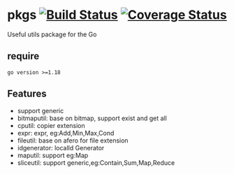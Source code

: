 # pkgs  [![Build Status][ci-img]][ci] [![Coverage Status][cov-img]][cov]

Useful utils package for the Go

## require
    go version >=1.18

## Features
- support generic
- bitmaputil: base on bitmap, support exist and get all
- cputil:  copier extension
- expr: expr, eg:Add,Min,Max,Cond
- fileutil: base on afero for file extension
- idgenerator: localId Generator
- maputil: support eg:Map
- sliceutil: support generic,eg:Contain,Sum,Map,Reduce

[ci-img]: https://github.com/zonewave/pkgs/actions/workflows/go.yaml/badge.svg
[ci]: https://github.com/zonewave/pkgs/actions/workflows/go.yaml

[cov-img]: https://codecov.io/gh/zonewave/pkgs/branch/master/graph/badge.svg
[cov]: https://codecov.io/gh/zonewave/pkgs/branch/master
